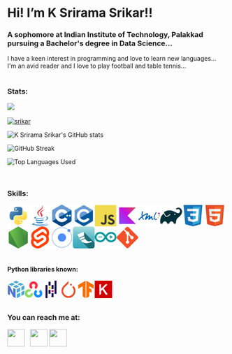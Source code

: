 <h1 align="left">Hi! I’m K Srirama Srikar!!</h1> 
<h3 align="left">A sophomore at Indian Institute of Technology, Palakkad pursuing a Bachelor's degree in Data Science...</h3>
I have a keen interest in programming and love to learn new languages...<br>
I'm an avid reader and I love to play football and table tennis...<br>
<br>
<h3>Stats:</h3>

![](https://komarev.com/ghpvc/?username=k-srirama-srikar&color=blueviolet&style=plastic&label=PROFILE+VIEWS)
<br>


<p align="left"> <a href="https://github.com/ryo-ma/github-profile-trophy"><img src="https://github-profile-trophy.vercel.app/?username=k-srirama-srikar&theme=darkhub" alt="srikar" /></a> </p>


<p align="left">
    <img src="https://github-readme-stats.vercel.app/api?username=k-srirama-srikar&show_icons=true&theme=github_dark&border_radius=30" alt="K Srirama Srikar's GitHub stats" />
</p>



<p align="left">
    <img src="https://github-readme-streak-stats.herokuapp.com?user=k-srirama-srikar&theme=highcontrast&border_radius=30" alt="GitHub Streak" />
</p>



<p align="left">
    <img src="https://github-readme-stats.vercel.app/api/top-langs/?username=k-srirama-srikar&size_weight=0.5&count_weight=0.5&theme=github_dark&langs_count=10&layout=donut&border_radius=30" alt="Top Languages Used" />
</p>
<br>


<h3>Skills:</h3>
<img align="left" alt="python" width="50px" src="https://raw.githubusercontent.com/devicons/devicon/6910f0503efdd315c8f9b858234310c06e04d9c0/icons/python/python-original.svg" />
<img align="left" alt="java" width="50px" src="https://github.com/devicons/devicon/blob/master/icons/java/java-original.svg" />
<img align="left" alt="cpp" width="50px" src="https://github.com/devicons/devicon/blob/master/icons/cplusplus/cplusplus-original.svg" />
<img align="left" alt="c" width="50px" src="https://github.com/devicons/devicon/blob/master/icons/c/c-original.svg" />
<img align="left" alt="js" width="50px" src="https://github.com/devicons/devicon/blob/master/icons/javascript/javascript-original.svg" />
<img align="left" alt="kotlin" width="50px" src="https://github.com/devicons/devicon/blob/master/icons/kotlin/kotlin-original.svg" />
<img align="left" alt="xml" width="50px" src="https://github.com/devicons/devicon/blob/master/icons/xml/xml-original.svg" />
<img align="left" alt="gradle" width="50px" src="https://github.com/devicons/devicon/blob/master/icons/gradle/gradle-original.svg" />
<img align="left" alt="css" width="50px" src="https://github.com/devicons/devicon/blob/master/icons/css3/css3-original.svg" />
<img align="left" alt="html" width="50px" src="https://github.com/devicons/devicon/blob/master/icons/html5/html5-original.svg" />
<img align="left" alt="nodejs" width="50px" src="https://github.com/devicons/devicon/blob/master/icons/nodejs/nodejs-original.svg" />
<br>
<img align="left" alt="svelte" width="50px" src="https://github.com/devicons/devicon/blob/master/icons/svelte/svelte-original.svg" />
<img align="left" alt="ionic" width="50px" src="https://github.com/devicons/devicon/blob/master/icons/ionic/ionic-original.svg" />
<img align="left" alt="flask" width="50px" src="flask.png" />
<img align="left" alt="arduino" width="50px" src="https://github.com/devicons/devicon/blob/master/icons/arduino/arduino-original.svg" />
<img align="left" alt="git" width="50px" src="https://github.com/devicons/devicon/blob/master/icons/git/git-original.svg" />
<br><br>
<br><br>
<br><br>
<h4>Python libraries known:</h4>
<img align="left" alt="numpy" width="40px" src="https://github.com/devicons/devicon/blob/master/icons/numpy/numpy-original.svg" />
<img align="left" alt="opencv" width="40px" src="https://github.com/devicons/devicon/blob/master/icons/opencv/opencv-original.svg" />
<img align="left" alt="pandas" width="40px" src="https://github.com/devicons/devicon/blob/master/icons/pandas/pandas-original.svg" />
<img align="left" alt="pytorch" width="40px" src="https://github.com/devicons/devicon/blob/master/icons/pytorch/pytorch-original.svg" />
<img align="left" alt="tensorflow" width="40px" src="https://github.com/devicons/devicon/blob/master/icons/tensorflow/tensorflow-original.svg" />
<img align="left" alt="keras" width="40px" src="https://github.com/devicons/devicon/blob/master/icons/keras/keras-original.svg" />

<br><br><br>
<h3>You can reach me at:</h3>
<a href="https://discord.com/users/1142830122391572521"><img align="center" src = "https://cdn.prod.website-files.com/6257adef93867e50d84d30e2/636e0a69f118df70ad7828d4_icon_clyde_blurple_RGB.svg" height=40 width=40></a>
&nbsp;
<a href="https://in.linkedin.com/in/kakaraparty-srirama-srikar-b6257b28a"><img align="center" src="https://github.com/rahuldkjain/github-profile-readme-generator/blob/master/src/images/icons/Social/linked-in-alt.svg"height=40 width=40></a>
<a href="https://www.kaggle.com/ksriramasrikar"><img align="center" src="https://github.com/rahuldkjain/github-profile-readme-generator/blob/master/src/images/icons/Social/kaggle.svg"height=40 width=40></a>


<!---
k-srirama-srikar/k-srirama-srikar is a ✨ special ✨ repository because its `README.md` (this file) appears on your GitHub profile.
You can click the Preview link to take a look at your changes.
--->
